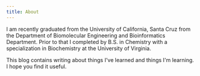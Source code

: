 ```yaml
---
title: About
---
```


I am recently graduated from the University of California, Santa Cruz from the Department of Biomolecular Engineering and Bioinformatics Department. Prior to that I completed by B.S. in Chemistry with a specialization in Biochemistry at the University of Virginia.

This blog contains writing about things I've learned and things I'm learning. I hope you find it useful.
